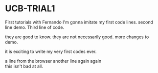 # UCB-TRIAL1
First tutorials with Fernando
I'm gonna imitate my first code lines.
 second line demo.
 Third line of code.

they are good to know.
they are not necessarily good.
more changes to demo.

it is exciting to write my very first codes ever.

a line from the browser
another line again again  
this isn't bad at all.
